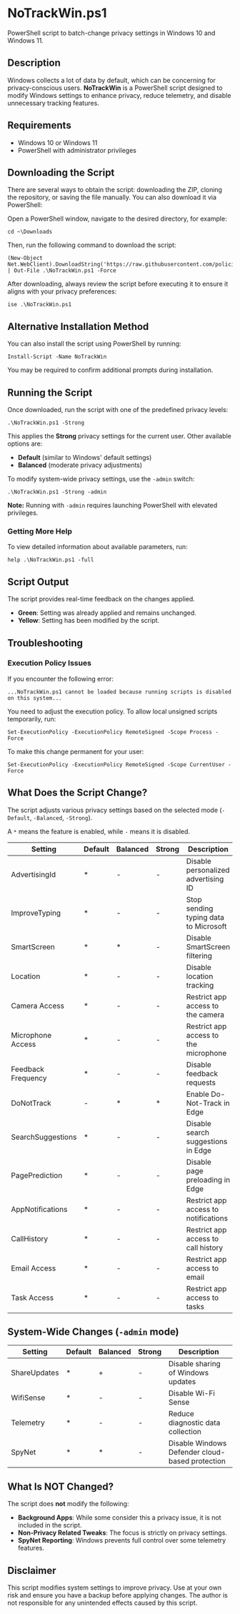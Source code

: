 # NoTrackWin.ps1
PowerShell script to batch-change privacy settings in Windows 10 and Windows 11.

## Description

Windows collects a lot of data by default, which can be concerning for privacy-conscious users. **NoTrackWin** is a PowerShell script designed to modify Windows settings to enhance privacy, reduce telemetry, and disable unnecessary tracking features.

## Requirements

- Windows 10 or Windows 11
- PowerShell with administrator privileges

## Downloading the Script

There are several ways to obtain the script: downloading the ZIP, cloning the repository, or saving the file manually. You can also download it via PowerShell:

Open a PowerShell window, navigate to the desired directory, for example:

    cd ~\Downloads

Then, run the following command to download the script:

    (New-Object Net.WebClient).DownloadString('https://raw.githubusercontent.com/policias/NoTrackWin/main/NoTrackWin.ps1') | Out-File .\NoTrackWin.ps1 -Force

After downloading, always review the script before executing it to ensure it aligns with your privacy preferences:

    ise .\NoTrackWin.ps1

## Alternative Installation Method

You can also install the script using PowerShell by running:

    Install-Script -Name NoTrackWin

You may be required to confirm additional prompts during installation.

## Running the Script

Once downloaded, run the script with one of the predefined privacy levels:

    .\NoTrackWin.ps1 -Strong

This applies the **Strong** privacy settings for the current user. Other available options are:
- **Default** (similar to Windows' default settings)
- **Balanced** (moderate privacy adjustments)

To modify system-wide privacy settings, use the `-admin` switch:

    .\NoTrackWin.ps1 -Strong -admin

**Note:** Running with `-admin` requires launching PowerShell with elevated privileges.

### Getting More Help

To view detailed information about available parameters, run:

    help .\NoTrackWin.ps1 -full

## Script Output

The script provides real-time feedback on the changes applied.
- **Green**: Setting was already applied and remains unchanged.
- **Yellow**: Setting has been modified by the script.

## Troubleshooting

### Execution Policy Issues
If you encounter the following error:

    ...NoTrackWin.ps1 cannot be loaded because running scripts is disabled on this system...

You need to adjust the execution policy. To allow local unsigned scripts temporarily, run:

    Set-ExecutionPolicy -ExecutionPolicy RemoteSigned -Scope Process -Force

To make this change permanent for your user:

    Set-ExecutionPolicy -ExecutionPolicy RemoteSigned -Scope CurrentUser -Force

## What Does the Script Change?

The script adjusts various privacy settings based on the selected mode (`-Default`, `-Balanced`, `-Strong`).

A `*` means the feature is enabled, while `-` means it is disabled.

| **Setting**            | **Default** | **Balanced** | **Strong** | **Description** |
|------------------------|------------|-------------|------------|----------------|
| AdvertisingId         | *          | -           | -          | Disable personalized advertising ID |
| ImproveTyping         | *          | -           | -          | Stop sending typing data to Microsoft |
| SmartScreen           | *          | *           | -          | Disable SmartScreen filtering |
| Location              | *          | -           | -          | Disable location tracking |
| Camera Access         | *          | -           | -          | Restrict app access to the camera |
| Microphone Access     | *          | -           | -          | Restrict app access to the microphone |
| Feedback Frequency    | *          | -           | -          | Disable feedback requests |
| DoNotTrack            | -          | *           | *          | Enable Do-Not-Track in Edge |
| SearchSuggestions     | *          | -           | -          | Disable search suggestions in Edge |
| PagePrediction        | *          | -           | -          | Disable page preloading in Edge |
| AppNotifications      | *          | -           | -          | Restrict app access to notifications |
| CallHistory           | *          | -           | -          | Restrict app access to call history |
| Email Access         | *          | -           | -          | Restrict app access to email |
| Task Access          | *          | -           | -          | Restrict app access to tasks |

## System-Wide Changes (`-admin` mode)

| **Setting**      | **Default** | **Balanced** | **Strong** | **Description** |
|------------------|------------|-------------|------------|----------------|
| ShareUpdates    | *          | +           | -          | Disable sharing of Windows updates |
| WifiSense       | *          | -           | -          | Disable Wi-Fi Sense |
| Telemetry       | *          | -           | -          | Reduce diagnostic data collection |
| SpyNet          | *          | *           | -          | Disable Windows Defender cloud-based protection |

## What Is NOT Changed?

The script does **not** modify the following:
- **Background Apps**: While some consider this a privacy issue, it is not included in the script.
- **Non-Privacy Related Tweaks**: The focus is strictly on privacy settings.
- **SpyNet Reporting**: Windows prevents full control over some telemetry features.

## Disclaimer

This script modifies system settings to improve privacy. Use at your own risk and ensure you have a backup before applying changes. The author is not responsible for any unintended effects caused by this script.

